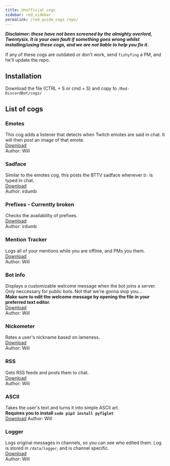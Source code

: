 ```yaml
---
title: Unofficial cogs
sidebar: red_sidebar
permalink: /red_guide_cogs_repo/
---
```



***Disclaimer: these have not been screened by the almighty overlord, Twentysix. It is your own fault if something goes wrong whilst installing/using these cogs, and we are not liable to help you fix it.***  

If any of these cogs are outdated or don't work, send `fishyfing` a PM, and he'll update the repo.  

## Installation  

Download the file (CTRL + S or cmd + S) and copy to `/Red-DiscordBot/cogs/`

## List of cogs  

### Emotes  

This cog adds a listener that detects when Twitch emotes are said in chat. It will then post an image of that emote.  
[Download](https://cdn.discordapp.com/attachments/133251234164375552/171209731812229122/emotes.py)  
Author: Will

### Sadface  

Similar to the emotes cog, this posts the BTTV sadface whenever `D:` is typed in chat.  
[Download](https://cdn.discordapp.com/attachments/133251234164375552/171209522692489218/sadface.py)  
Author: irdumb

### Prefixes - Currently broken  

Checks the availability of prefixes.  
[Download](https://cdn.discordapp.com/attachments/133251234164375552/171209593773490177/prefixes.py)  
Author: irdumb

### Mention Tracker  

Logs all of your mentions while you are offline, and PMs you them.  
[Download](https://cdn.discordapp.com/attachments/133251234164375552/171209830902661120/mentiontracker.py)  
Author: Will

### Bot Info  

Displays a customizable welcome message when the bot joins a server. Only neccessary for public bots. Not that we're gonna stop you...  
**Make sure to edit the welcome message by opening the file in your preferred text editor.**  
[Download](https://cdn.discordapp.com/attachments/133251234164375552/171209888813416449/botinfo.py)  
Author: Will

### Nickometer

Rates a user's nickname based on lameness.  
[Download](https://cdn.discordapp.com/attachments/133251234164375552/171210269479927809/nickometer.py)  
Author: Will

### RSS

Gets RSS feeds and posts them to chat.  
[Download](https://cdn.discordapp.com/attachments/133251234164375552/171210487571283969/rss.py)  
Author: Will

### ASCII

Takes the user's text and turns it into simple ASCII art.  
**Requires you to install `sudo pip3 install pyfiglet`**  
[Download](https://cdn.discordapp.com/attachments/133251234164375552/171211952113057793/ascii.py)
Author: Will

### Logger

Logs original messages in channels, so you can see who edited them. Log is stored in `/data/logger`, and is channel specific.  
[Download](https://cdn.discordapp.com/attachments/133251234164375552/171213855857311745/logger.py)  
Author: Will